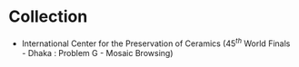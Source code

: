 # Collection

- International Center for the Preservation of Ceramics ($45^{th}$ World Finals - Dhaka : Problem G - Mosaic Browsing)
